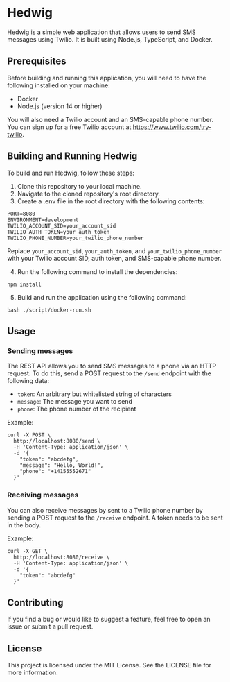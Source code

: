 # Hedwig

Hedwig is a simple web application that allows users to send SMS messages using Twilio. It is built using Node.js, TypeScript, and Docker.

## Prerequisites

Before building and running this application, you will need to have the following installed on your machine:

- Docker
- Node.js (version 14 or higher)

You will also need a Twilio account and an SMS-capable phone number. You can sign up for a free Twilio account at https://www.twilio.com/try-twilio.

## Building and Running Hedwig

To build and run Hedwig, follow these steps:

1. Clone this repository to your local machine. 
2. Navigate to the cloned repository's root directory. 
3. Create a .env file in the root directory with the following contents:

```
PORT=8080
ENVIRONMENT=development
TWILIO_ACCOUNT_SID=your_account_sid
TWILIO_AUTH_TOKEN=your_auth_token
TWILIO_PHONE_NUMBER=your_twilio_phone_number
```

Replace `your_account_sid`, `your_auth_token`, and `your_twilio_phone_number` with your Twilio account SID, auth token, and SMS-capable phone number.

4. Run the following command to install the dependencies:

```shell
npm install
```

5. Build and run the application using the following command:
```shell
bash ./script/docker-run.sh
```

## Usage

### Sending messages

The REST API allows you to send SMS messages to a phone via an HTTP request. To do this, send a POST request to the `/send` endpoint with the following data:
- `token`: An arbitrary but whitelisted string of characters
- `message`: The message you want to send
- `phone`: The phone number of the recipient

Example:

```shell
curl -X POST \
  http://localhost:8080/send \
  -H 'Content-Type: application/json' \
  -d '{
    "token": "abcdefg",
    "message": "Hello, World!",
    "phone": "+14155552671"
  }'
```

### Receiving messages

You can also receive messages by sent to a Twilio phone number by sending a POST request to the `/receive` endpoint. A token needs to be sent in the body.

Example:

```shell
curl -X GET \
  http://localhost:8080/receive \
  -H 'Content-Type: application/json' \
  -d '{
    "token": "abcdefg"
  }'
```

## Contributing

If you find a bug or would like to suggest a feature, feel free to open an issue or submit a pull request.

## License

This project is licensed under the MIT License. See the LICENSE file for more information.